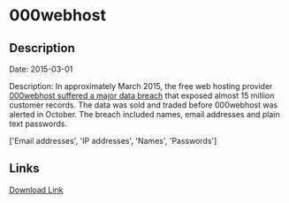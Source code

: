# 000webhost

## Description

Date: 2015-03-01

Description:
In approximately March 2015, the free web hosting provider <a href="http://www.troyhunt.com/2015/10/breaches-traders-plain-text-passwords.html" target="_blank" rel="noopener">000webhost suffered a major data breach</a> that exposed almost 15 million customer records. The data was sold and traded before 000webhost was alerted in October. The breach included names, email addresses and plain text passwords.


['Email addresses', 'IP addresses', 'Names', 'Passwords']

## Links

[Download Link](https://link-to.net/1229997/441.3911428757075/dynamic/?r=aHR0cHM6Ly93d3cubWVkaWFmaXJlLmNvbS92aWV3L3JIR0JyTENnMHUwM1JHUy8wMDB3ZWJob3N0LmNvbS9maWxl)